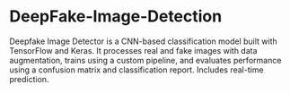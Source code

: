 # DeepFake-Image-Detection
Deepfake Image Detector is a CNN-based classification model built with TensorFlow and Keras. It processes real and fake images with data augmentation, trains using a custom pipeline, and evaluates performance using a confusion matrix and classification report. Includes real-time prediction.
